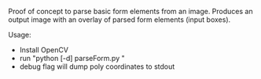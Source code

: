 Proof of concept to parse basic form elements from an image.  Produces an output image with an overlay of parsed form elements (input boxes).

Usage:
- Install OpenCV
- run "python [-d] parseForm.py <image-filename>"
- debug flag will dump poly coordinates to stdout
